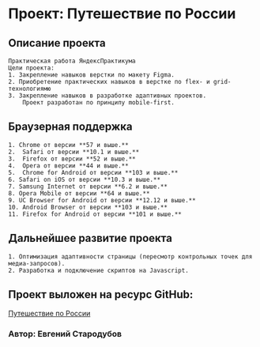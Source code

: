 # Проект: Путешествие по России

## Описание проекта

    Практическая работа ЯндексПрактикума
    Цели проекта:
    1. Закрепление навыков верстки по макету Figma.
    2. Приобретение практических навыков в верстке по flex- и grid-технологиямю
    3. Закрепление навыков в разработке адаптивных проектов.
    	Проект разработан по принципу mobile-first.

## Браузерная поддержка

    1. Chrome от версии **57 и выше.**
    2.  Safari от версии **10.1 и выше.**
    3.  Firefox от версии **52 и выше.**
    4.  Opera от версии **44 и выше.**
    5.  Chrome for Android от версии **103 и выше.**
    6. Safari on iOS от версии **10.3 и выше.**
    7. Samsung Internet от версии **6.2 и выше.**
    8. Opera Mobile от версии **64 и выше.**
    9. UC Browser for Android от версии **12.12 и выше.**
    10. Android Browser от версии **103 и выше.**
    11. Firefox for Android от версии **101 и выше.**

## Дальнейшее развитие проекта

    1. Оптимизация адаптивности страницы (пересмотр контрольных точек для медиа-запросов).
    2. Разработка и подключение скриптов на Javascript.

## Проект выложен на ресурс GitHub:

[Путешествие по России](https://eugenijstarodubov.github.io/russian-travel/index.html)

### Автор: Евгений Стародубов
